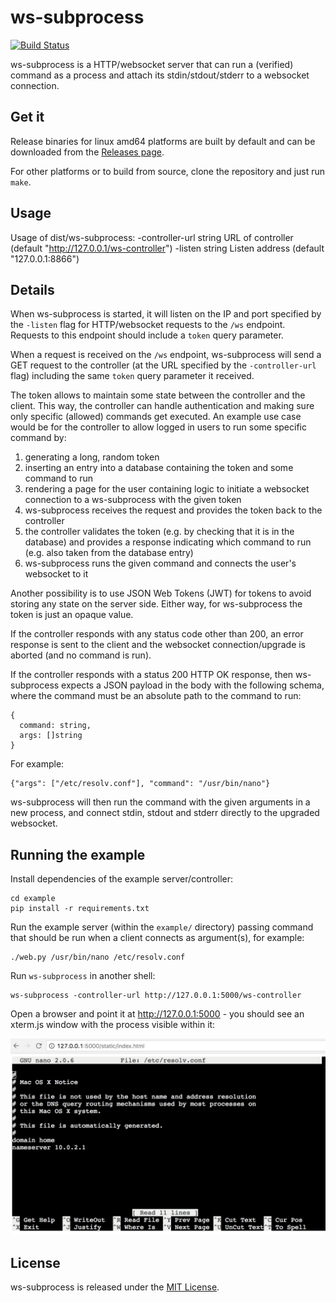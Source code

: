 # ws-subprocess

[![Build Status](https://api.travis-ci.org/bwalex/ws-subprocess.svg?branch=master)](https://travis-ci.org/bwalex/ws-subprocess)

ws-subprocess is a HTTP/websocket server that can run a (verified) command as a process and attach its stdin/stdout/stderr to a websocket connection.


## Get it

Release binaries for linux amd64 platforms are built by default and can be downloaded from the [Releases page](https://github.com/bwalex/ws-subprocess/releases).

For other platforms or to build from source, clone the repository and just run `make`.


## Usage

Usage of dist/ws-subprocess:
  -controller-url string
    	URL of controller (default "http://127.0.0.1/ws-controller")
  -listen string
    	Listen address (default "127.0.0.1:8866")


## Details

When ws-subprocess is started, it will listen on the IP and port specified by the `-listen` flag for HTTP/websocket requests to the `/ws` endpoint. Requests to this endpoint should include a `token` query parameter.

When a request is received on the `/ws` endpoint, ws-subprocess will send a GET request to the controller (at the URL specified by the `-controller-url` flag) including the same `token` query parameter it received.

The token allows to maintain some state between the controller and the client. This way, the controller can handle authentication and making sure only specific (allowed) commands get executed. An example use case would be for the controller to allow logged in users to run some specific command by:

 1) generating a long, random token
 2) inserting an entry into a database containing the token and some command to run
 3) rendering a page for the user containing logic to initiate a websocket connection to a ws-subprocess with the given token
 4) ws-subprocess receives the request and provides the token back to the controller
 5) the controller validates the token (e.g. by checking that it is in the database) and provides a response indicating which command to run (e.g. also taken from the database entry)
 6) ws-subprocess runs the given command and connects the user's websocket to it

Another possibility is to use JSON Web Tokens (JWT) for tokens to avoid storing any state on the server side. Either way, for ws-subprocess the token is just an opaque value.

If the controller responds with any status code other than 200, an error response is sent to the client and the websocket connection/upgrade is aborted (and no command is run).

If the controller responds with a status 200 HTTP OK response, then ws-subprocess expects a JSON payload in the body with the following schema, where the command must be an absolute path to the command to run:

    {
      command: string,
      args: []string
    }

For example:

    {"args": ["/etc/resolv.conf"], "command": "/usr/bin/nano"}

ws-subprocess will then run the command with the given arguments in a new process, and connect stdin, stdout and stderr directly to the upgraded websocket.


## Running the example

Install dependencies of the example server/controller:

    cd example
    pip install -r requirements.txt

Run the example server (within the `example/` directory) passing command that should be run when a client connects as argument(s), for example:

    ./web.py /usr/bin/nano /etc/resolv.conf

Run `ws-subprocess` in another shell:

    ws-subprocess -controller-url http://127.0.0.1:5000/ws-controller

Open a browser and point it at http://127.0.0.1:5000 - you should see an xterm.js window with the process visible within it:

![ws-subprocess example](/screen_nano.png)

## License

ws-subprocess is released under the [MIT License](http://www.opensource.org/licenses/MIT).
